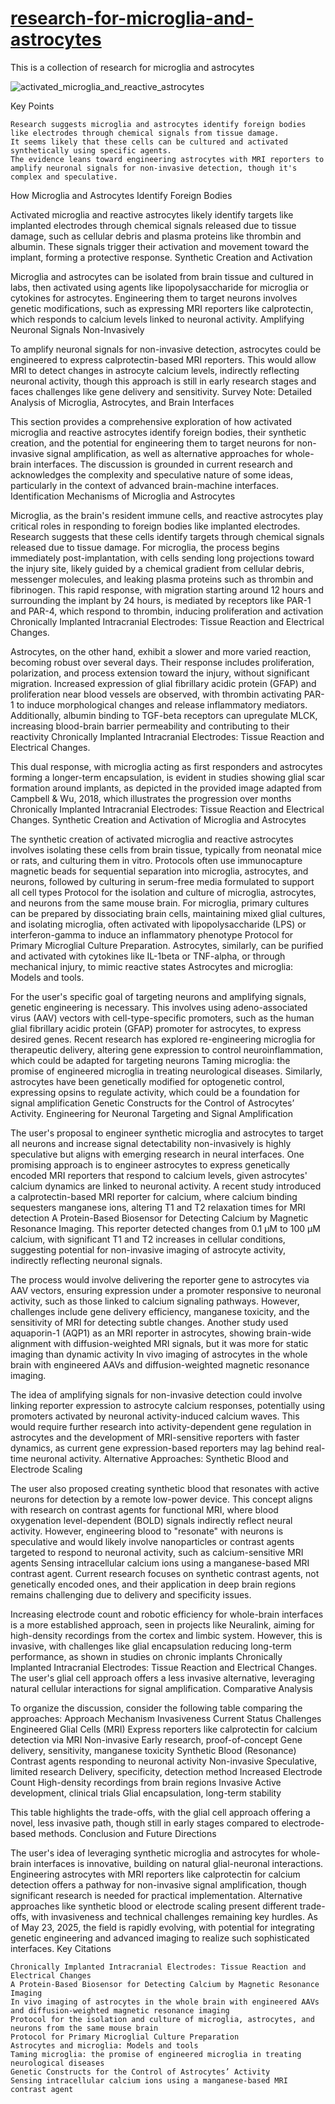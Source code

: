 # [research-for-microglia-and-astrocytes](https://grok.com/share/bGVnYWN5_cbf26ac3-f96d-4ca2-b435-cf3511b9ffa8)

This is a collection of research for microglia and astrocytes

![activated_microglia_and_reactive_astrocytes](/imgs/activated_microglia_and_reactive_astrocytes.png)

Key Points

    Research suggests microglia and astrocytes identify foreign bodies like electrodes through chemical signals from tissue damage.
    It seems likely that these cells can be cultured and activated synthetically using specific agents.
    The evidence leans toward engineering astrocytes with MRI reporters to amplify neuronal signals for non-invasive detection, though it's complex and speculative.

How Microglia and Astrocytes Identify Foreign Bodies

Activated microglia and reactive astrocytes likely identify targets like implanted electrodes through chemical signals released due to tissue damage, such as cellular debris and plasma proteins like thrombin and albumin. These signals trigger their activation and movement toward the implant, forming a protective response.
Synthetic Creation and Activation

Microglia and astrocytes can be isolated from brain tissue and cultured in labs, then activated using agents like lipopolysaccharide for microglia or cytokines for astrocytes. Engineering them to target neurons involves genetic modifications, such as expressing MRI reporters like calprotectin, which responds to calcium levels linked to neuronal activity.
Amplifying Neuronal Signals Non-Invasively

To amplify neuronal signals for non-invasive detection, astrocytes could be engineered to express calprotectin-based MRI reporters. This would allow MRI to detect changes in astrocyte calcium levels, indirectly reflecting neuronal activity, though this approach is still in early research stages and faces challenges like gene delivery and sensitivity.
Survey Note: Detailed Analysis of Microglia, Astrocytes, and Brain Interfaces

This section provides a comprehensive exploration of how activated microglia and reactive astrocytes identify foreign bodies, their synthetic creation, and the potential for engineering them to target neurons for non-invasive signal amplification, as well as alternative approaches for whole-brain interfaces. The discussion is grounded in current research and acknowledges the complexity and speculative nature of some ideas, particularly in the context of advanced brain-machine interfaces.
Identification Mechanisms of Microglia and Astrocytes

Microglia, as the brain's resident immune cells, and reactive astrocytes play critical roles in responding to foreign bodies like implanted electrodes. Research suggests that these cells identify targets through chemical signals released due to tissue damage. For microglia, the process begins immediately post-implantation, with cells sending long projections toward the injury site, likely guided by a chemical gradient from cellular debris, messenger molecules, and leaking plasma proteins such as thrombin and fibrinogen. This rapid response, with migration starting around 12 hours and surrounding the implant by 24 hours, is mediated by receptors like PAR-1 and PAR-4, which respond to thrombin, inducing proliferation and activation Chronically Implanted Intracranial Electrodes: Tissue Reaction and Electrical Changes.

Astrocytes, on the other hand, exhibit a slower and more varied reaction, becoming robust over several days. Their response includes proliferation, polarization, and process extension toward the injury, without significant migration. Increased expression of glial fibrillary acidic protein (GFAP) and proliferation near blood vessels are observed, with thrombin activating PAR-1 to induce morphological changes and release inflammatory mediators. Additionally, albumin binding to TGF-beta receptors can upregulate MLCK, increasing blood-brain barrier permeability and contributing to their reactivity Chronically Implanted Intracranial Electrodes: Tissue Reaction and Electrical Changes.

This dual response, with microglia acting as first responders and astrocytes forming a longer-term encapsulation, is evident in studies showing glial scar formation around implants, as depicted in the provided image adapted from Campbell & Wu, 2018, which illustrates the progression over months Chronically Implanted Intracranial Electrodes: Tissue Reaction and Electrical Changes.
Synthetic Creation and Activation of Microglia and Astrocytes

The synthetic creation of activated microglia and reactive astrocytes involves isolating these cells from brain tissue, typically from neonatal mice or rats, and culturing them in vitro. Protocols often use immunocapture magnetic beads for sequential separation into microglia, astrocytes, and neurons, followed by culturing in serum-free media formulated to support all cell types Protocol for the isolation and culture of microglia, astrocytes, and neurons from the same mouse brain. For microglia, primary cultures can be prepared by dissociating brain cells, maintaining mixed glial cultures, and isolating microglia, often activated with lipopolysaccharide (LPS) or interferon-gamma to induce an inflammatory phenotype Protocol for Primary Microglial Culture Preparation. Astrocytes, similarly, can be purified and activated with cytokines like IL-1beta or TNF-alpha, or through mechanical injury, to mimic reactive states Astrocytes and microglia: Models and tools.

For the user's specific goal of targeting neurons and amplifying signals, genetic engineering is necessary. This involves using adeno-associated virus (AAV) vectors with cell-type-specific promoters, such as the human glial fibrillary acidic protein (GFAP) promoter for astrocytes, to express desired genes. Recent research has explored re-engineering microglia for therapeutic delivery, altering gene expression to control neuroinflammation, which could be adapted for targeting neurons Taming microglia: the promise of engineered microglia in treating neurological diseases. Similarly, astrocytes have been genetically modified for optogenetic control, expressing opsins to regulate activity, which could be a foundation for signal amplification Genetic Constructs for the Control of Astrocytes’ Activity.
Engineering for Neuronal Targeting and Signal Amplification

The user's proposal to engineer synthetic microglia and astrocytes to target all neurons and increase signal detectability non-invasively is highly speculative but aligns with emerging research in neural interfaces. One promising approach is to engineer astrocytes to express genetically encoded MRI reporters that respond to calcium levels, given astrocytes' calcium dynamics are linked to neuronal activity. A recent study introduced a calprotectin-based MRI reporter for calcium, where calcium binding sequesters manganese ions, altering T1 and T2 relaxation times for MRI detection A Protein-Based Biosensor for Detecting Calcium by Magnetic Resonance Imaging. This reporter detected changes from 0.1 μM to 100 μM calcium, with significant T1 and T2 increases in cellular conditions, suggesting potential for non-invasive imaging of astrocyte activity, indirectly reflecting neuronal signals.

The process would involve delivering the reporter gene to astrocytes via AAV vectors, ensuring expression under a promoter responsive to neuronal activity, such as those linked to calcium signaling pathways. However, challenges include gene delivery efficiency, manganese toxicity, and the sensitivity of MRI for detecting subtle changes. Another study used aquaporin-1 (AQP1) as an MRI reporter in astrocytes, showing brain-wide alignment with diffusion-weighted MRI signals, but it was more for static imaging than dynamic activity In vivo imaging of astrocytes in the whole brain with engineered AAVs and diffusion-weighted magnetic resonance imaging.

The idea of amplifying signals for non-invasive detection could involve linking reporter expression to astrocyte calcium responses, potentially using promoters activated by neuronal activity-induced calcium waves. This would require further research into activity-dependent gene regulation in astrocytes and the development of MRI-sensitive reporters with faster dynamics, as current gene expression-based reporters may lag behind real-time neuronal activity.
Alternative Approaches: Synthetic Blood and Electrode Scaling

The user also proposed creating synthetic blood that resonates with active neurons for detection by a remote low-power device. This concept aligns with research on contrast agents for functional MRI, where blood oxygenation level-dependent (BOLD) signals indirectly reflect neural activity. However, engineering blood to "resonate" with neurons is speculative and would likely involve nanoparticles or contrast agents targeted to respond to neuronal activity, such as calcium-sensitive MRI agents Sensing intracellular calcium ions using a manganese-based MRI contrast agent. Current research focuses on synthetic contrast agents, not genetically encoded ones, and their application in deep brain regions remains challenging due to delivery and specificity issues.

Increasing electrode count and robotic efficiency for whole-brain interfaces is a more established approach, seen in projects like Neuralink, aiming for high-density recordings from the cortex and limbic system. However, this is invasive, with challenges like glial encapsulation reducing long-term performance, as shown in studies on chronic implants Chronically Implanted Intracranial Electrodes: Tissue Reaction and Electrical Changes. The user's glial cell approach offers a less invasive alternative, leveraging natural cellular interactions for signal amplification.
Comparative Analysis

To organize the discussion, consider the following table comparing the approaches:
Approach	Mechanism	Invasiveness	Current Status	Challenges
Engineered Glial Cells (MRI)	Express reporters like calprotectin for calcium detection via MRI	Non-invasive	Early research, proof-of-concept	Gene delivery, sensitivity, manganese toxicity
Synthetic Blood (Resonance)	Contrast agents responding to neuronal activity	Non-invasive	Speculative, limited research	Delivery, specificity, detection method
Increased Electrode Count	High-density recordings from brain regions	Invasive	Active development, clinical trials	Glial encapsulation, long-term stability

This table highlights the trade-offs, with the glial cell approach offering a novel, less invasive path, though still in early stages compared to electrode-based methods.
Conclusion and Future Directions

The user's idea of leveraging synthetic microglia and astrocytes for whole-brain interfaces is innovative, building on natural glial-neuronal interactions. Engineering astrocytes with MRI reporters like calprotectin for calcium detection offers a pathway for non-invasive signal amplification, though significant research is needed for practical implementation. Alternative approaches like synthetic blood or electrode scaling present different trade-offs, with invasiveness and technical challenges remaining key hurdles. As of May 23, 2025, the field is rapidly evolving, with potential for integrating genetic engineering and advanced imaging to realize such sophisticated interfaces.
Key Citations

    Chronically Implanted Intracranial Electrodes: Tissue Reaction and Electrical Changes
    A Protein-Based Biosensor for Detecting Calcium by Magnetic Resonance Imaging
    In vivo imaging of astrocytes in the whole brain with engineered AAVs and diffusion-weighted magnetic resonance imaging
    Protocol for the isolation and culture of microglia, astrocytes, and neurons from the same mouse brain
    Protocol for Primary Microglial Culture Preparation
    Astrocytes and microglia: Models and tools
    Taming microglia: the promise of engineered microglia in treating neurological diseases
    Genetic Constructs for the Control of Astrocytes’ Activity
    Sensing intracellular calcium ions using a manganese-based MRI contrast agent


